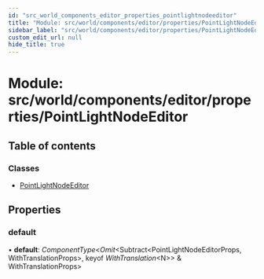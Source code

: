 ```yaml
---
id: "src_world_components_editor_properties_pointlightnodeeditor"
title: "Module: src/world/components/editor/properties/PointLightNodeEditor"
sidebar_label: "src/world/components/editor/properties/PointLightNodeEditor"
custom_edit_url: null
hide_title: true
---
```


# Module: src/world/components/editor/properties/PointLightNodeEditor

## Table of contents

### Classes

- [PointLightNodeEditor](../classes/src_world_components_editor_properties_pointlightnodeeditor.pointlightnodeeditor.md)

## Properties

### default

• **default**: *ComponentType*<*Omit*<Subtract<PointLightNodeEditorProps, WithTranslationProps\>, keyof *WithTranslation*<N\>\> & WithTranslationProps\>
